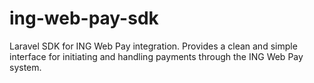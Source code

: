# ing-web-pay-sdk
Laravel SDK for ING Web Pay integration. Provides a clean and simple interface for initiating and handling payments through the ING Web Pay system.
